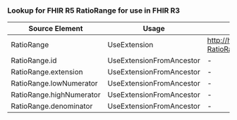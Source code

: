 ### Lookup for FHIR R5 RatioRange for use in FHIR R3

| Source Element | Usage | Target |
| -------------- | ----- | ------ |
| RatioRange | UseExtension | http://hl7.org/fhir/5.0/StructureDefinition/extension-RatioRange |
| RatioRange.id | UseExtensionFromAncestor | - |
| RatioRange.extension | UseExtensionFromAncestor | - |
| RatioRange.lowNumerator | UseExtensionFromAncestor | - |
| RatioRange.highNumerator | UseExtensionFromAncestor | - |
| RatioRange.denominator | UseExtensionFromAncestor | - |
